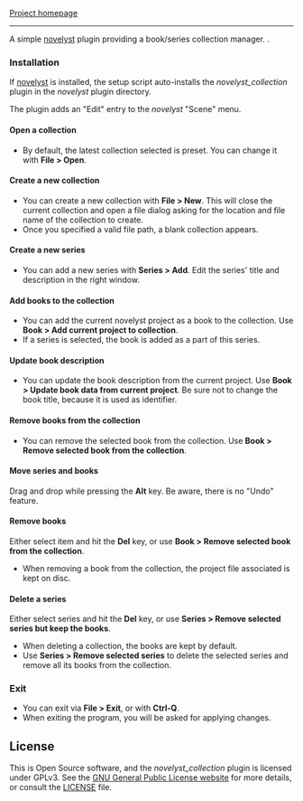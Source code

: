 [Project homepage](https://peter88213.github.io/novelyst_collection)

--- 

A simple [novelyst](https://peter88213.github.io/novelyst/) plugin providing a book/series collection manager. 
.

### Installation

If [novelyst](https://peter88213.github.io/novelyst/) is installed, the setup script auto-installs the *novelyst_collection* plugin in the *novelyst* plugin directory.

The plugin adds an "Edit" entry to the *novelyst* "Scene" menu. 


#### Open a collection

- By default, the latest collection selected is preset. You can change it with **File > Open**.

#### Create a new collection

- You can create a new collection with **File > New**. This will close the current collection
  and open a file dialog asking for the location and file name of the collection to create.
- Once you specified a valid file path, a blank collection appears.

#### Create a new series

- You can add a new series with **Series > Add**. Edit the series' title and description in the right window.

#### Add books to the collection

- You can add the current novelyst project as a book to the collection. Use **Book > Add current project to collection**.
- If a series is selected, the book is added as a part of this series.

#### Update book description

- You can update the book description from the current project. Use **Book > Update book data from current project**. 
  Be sure not to change the book title, because it is used as identifier. 

#### Remove books from the collection

- You can remove the selected book from the collection. Use **Book > Remove selected book from the collection**.

#### Move series and books

Drag and drop while pressing the **Alt** key. Be aware, there is no "Undo" feature. 

#### Remove books

Either select item and hit the **Del** key, or use **Book > Remove selected book from the collection**.

- When removing a book from the collection, the project file associated is kept on disc. 

#### Delete a series

Either select series and hit the **Del** key, or use **Series > Remove selected series but keep the books**.

- When deleting a collection, the books are kept by default.
- Use **Series > Remove selected series** to delete the selected series and remove all its books from the collection. 

### Exit 

- You can exit via **File > Exit**, or with **Ctrl-Q**.
- When exiting the program, you will be asked for applying changes.


## License

This is Open Source software, and the *novelyst_collection* plugin is licensed under GPLv3. See the
[GNU General Public License website](https://www.gnu.org/licenses/gpl-3.0.en.html) for more
details, or consult the [LICENSE](https://github.com/peter88213/novelyst_collection/blob/main/LICENSE) file.
